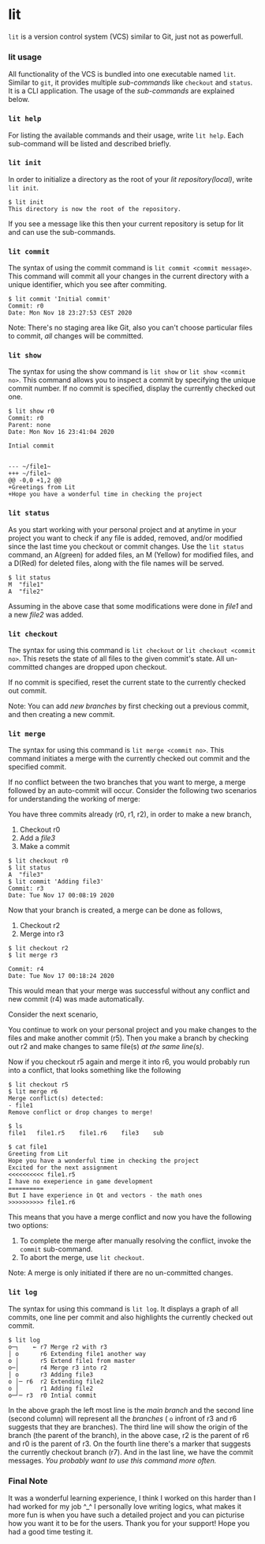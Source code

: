 # lit

`lit` is a version control system (VCS) similar to Git, just not as powerfull.

### lit usage

All functionality of the VCS is bundled into one executable named `lit`.
Similar to `git`, it provides multiple _sub-commands_ like `checkout` and `status`.
It is a CLI application.
The usage of the _sub-commands_ are explained below.

### `lit help`

For listing the available commands and their usage, write `lit help`.
Each sub-command will be listed and described briefly.

### `lit init`

In order to initialize a directory as the root of your _lit repository(local)_, write `lit init`.

```
$ lit init
This directory is now the root of the repository.
```

If you see a message like this then your current repository is setup for lit and can use the sub-commands.

### `lit commit`

The syntax of using the commit command is `lit commit <commit message>`.
This command will commit all your changes in the current directory with a unique identifier, which you see after commiting.

```
$ lit commit 'Initial commit'
Commit: r0
Date: Mon Nov 18 23:27:53 CEST 2020
```

Note: There's no staging area like Git, also you can't choose particular files to commit, _all_ changes will be committed.

### `lit show`

The syntax for using the show command is `lit show` or `lit show <commit no>`.
This command allows you to inspect a commit by specifying the unique commit number.
If no commit is specified, display the currently checked out one.

```
$ lit show r0
Commit: r0
Parent: none
Date: Mon Nov 16 23:41:04 2020

Intial commit


--- ~/file1~
+++ ~/file1~
@@ -0,0 +1,2 @@
+Greetings from Lit
+Hope you have a wonderful time in checking the project
```

### `lit status`

As you start working with your personal project and at anytime in your project you want to check if any file is added, removed, and/or modified since the last time you checkout or commit changes.
Use the `lit status` command, an A(green) for added files, an M (Yellow) for modified files, and a D(Red) for deleted files, along with the file names will be served.

```
$ lit status
M  "file1"
A  "file2"
```

Assuming in the above case that some modifications were done in _file1_ and a new _file2_ was added.

### `lit checkout`

The syntax for using this command is `lit checkout` or `lit checkout <commit no>`.
This resets the state of all files to the given commit's state.
All un-committed changes are dropped upon checkout.

If no commit is specified, reset the current state to the currently checked out commit.

Note: You can add _new branches_ by first checking out a previous commit, and then creating a new commit.

### `lit merge`

The syntax for using this command is `lit merge <commit no>`.
This command initiates a merge with the currently checked out commit and the specified commit.

If no conflict between the two branches that you want to merge, a merge followed by an auto-commit will occur.
Consider the following two scenarios for understanding the working of merge:

You have three commits already (r0, r1, r2), in order to make a new branch,

1.  Checkout r0
2.  Add a _file3_
3.  Make a commit

```
$ lit checkout r0
$ lit status
A  "file3"
$ lit commit 'Adding file3'
Commit: r3
Date: Tue Nov 17 00:08:19 2020

```

Now that your branch is created, a merge can be done as follows,

1.  Checkout r2
2.  Merge into r3

```
$ lit checkout r2
$ lit merge r3

Commit: r4
Date: Tue Nov 17 00:18:24 2020

```

This would mean that your merge was successful without any conflict and new commit (r4) was made automatically.

Consider the next scenario,

You continue to work on your personal project and you make changes to the files and make another commit (r5).
Then you make a branch by checking out r2 and make changes to same file(s) _at the same line(s)_.

Now if you checkout r5 again and merge it into r6, you would probably run into a conflict, that looks something like the following

```
$ lit checkout r5
$ lit merge r6
Merge conflict(s) detected:
- file1
Remove conflict or drop changes to merge!

$ ls
file1	file1.r5	file1.r6	file3	 sub

$ cat file1
Greeting from Lit
Hope you have a wonderful time in checking the project
Excited for the next assignment
<<<<<<<<<< file1.r5
I have no exeperience in game development
==========
But I have experience in Qt and vectors - the math ones
>>>>>>>>>> file1.r6

```

This means that you have a merge conflict and now you have the following two options:

1. To complete the merge after manually resolving the conflict, invoke the `commit` sub-command.
2. To abort the merge, use `lit checkout`.

Note: A merge is only initiated if there are no un-committed changes.

### `lit log`

The syntax for using this command is `lit log`.
It displays a graph of all commits, one line per commit and also highlights the currently checked out commit.

```
$ lit log
o─┐    ← r7 Merge r2 with r3
│ o      r6 Extending file1 another way
o │      r5 Extend file1 from master
o─│      r4 Merge r3 into r2
│ o      r3 Adding file3
o │─ r6  r2 Extending file2
o │      r1 Adding file2
o─┘─ r3  r0 Intial commit
```

In the above graph the left most line is the _main branch_ and the second line (second column) will represent all the _branches_ ( `o` infront of r3 and r6 suggests that they are branches).
The third line will show the origin of the branch (the parent of the branch), in the above case, r2 is the parent of r6 and r0 is the parent of r3. On the fourth line there's a marker that suggests the currently checkout branch (r7).
And in the last line, we have the commit messages. _You probably want to use this command more often._

### Final Note

It was a wonderful learning experience, I think I worked on this harder than I had worked for my job ^\_^
I personally love writing logics, what makes it more fun is when you have such a detailed project and you can picturise how you want it to be for the users.
Thank you for your support!
Hope you had a good time testing it.
